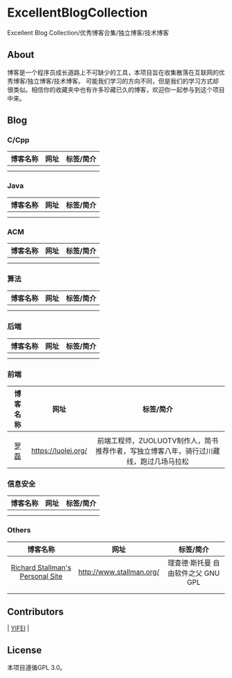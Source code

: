 # ExcellentBlogCollection
Excellent Blog Collection/优秀博客合集/独立博客/技术博客

## About
博客是一个程序员成长道路上不可缺少的工具，本项目旨在收集散落在互联网的优秀博客/独立博客/技术博客。
可能我们学习的方向不同，但是我们的学习方式却很类似。相信你的收藏夹中也有许多珍藏已久的博客，欢迎你一起参与到这个项目中来。

## Blog

### C/Cpp
| 博客名称   | 网址 |  标签/简介  |
| :----:   | :----: | :----:  |
| []() |  |  |
| []() |  |  |

### Java
| 博客名称   | 网址 |  标签/简介  |
| :----:   | :----: | :----:  |
| []() |  |  |
| []() |  |  |

### ACM
| 博客名称   | 网址 |  标签/简介  |
| :----:   | :----: | :----:  |
| []() |  |  |
| []() |  |  |

### 算法
| 博客名称   | 网址 |  标签/简介  |
| :----:   | :----: | :----:  |
| []() |  |  |
| []() |  |  |

### 后端
| 博客名称   | 网址 |  标签/简介  |
| :----:   | :----: | :----:  |
| []() |  |  |
| []() |  |  |

### 前端
| 博客名称   | 网址 |  标签/简介  |
| :----:   | :----: | :----:  |
| []() |  |  |
| [罗磊](https://luolei.org/) | https://luolei.org/ | 前端工程师，ZUOLUOTV制作人，简书推荐作者，写独立博客八年，骑行过川藏线，跑过几场马拉松 |

### 信息安全
| 博客名称   | 网址 |  标签/简介  |
| :----:   | :----: | :----:  |
| []() |  |  |
| []() |  |  |

### Others
| 博客名称   | 网址 |  标签/简介  |
| :----:   | :----: | :----:  |
| [Richard Stallman's Personal Site](http://www.stallman.org/) | http://www.stallman.org/ | 理查德·斯托曼 自由软件之父 GNU GPL |
| | | |
| | | |

## Contributors
| [YIFEI](http://taowusheng.cn/) |

## License
 本项目遵循GPL 3.0。
